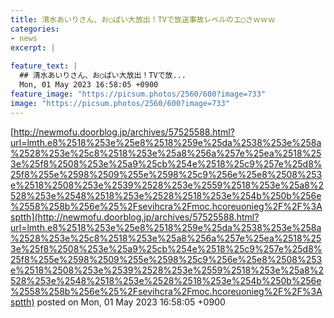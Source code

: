 ```yaml
---
title: 清水あいりさん、お○ぱい大放出！TVで放送事故レベルのエ□さｗｗｗ
categories:
- news
excerpt: |
  
feature_text: |
  ## 清水あいりさん、お○ぱい大放出！TVで放...
  Mon, 01 May 2023 16:58:05 +0900
feature_image: "https://picsum.photos/2560/600?image=733"
image: "https://picsum.photos/2560/600?image=733"
---
```


[http://newmofu.doorblog.jp/archives/57525588.html?url=lmth.e8%2518%253e%25e8%2518%259e%25da%2538%253e%258a%2528%253e%25c8%2518%253e%25a8%256a%257e%25ea%2518%253e%25f8%2508%253e%25a9%25cb%254e%2518%25c9%257e%25d8%25f8%255e%2598%2509%255e%2598%25c9%256e%25e8%2508%253e%2518%2508%253e%2539%2528%253e%2559%2518%253e%25a8%2528%253e%2548%2518%253e%2528%2518%253e%254b%250b%256e%2558%258b%256e%25%2Fsevihcra%2Fmoc.hcoreuonieg%2F%2F%3Asptth](http://newmofu.doorblog.jp/archives/57525588.html?url=lmth.e8%2518%253e%25e8%2518%259e%25da%2538%253e%258a%2528%253e%25c8%2518%253e%25a8%256a%257e%25ea%2518%253e%25f8%2508%253e%25a9%25cb%254e%2518%25c9%257e%25d8%25f8%255e%2598%2509%255e%2598%25c9%256e%25e8%2508%253e%2518%2508%253e%2539%2528%253e%2559%2518%253e%25a8%2528%253e%2548%2518%253e%2528%2518%253e%254b%250b%256e%2558%258b%256e%25%2Fsevihcra%2Fmoc.hcoreuonieg%2F%2F%3Asptth)
posted on Mon, 01 May 2023 16:58:05 +0900

<!--more-->


